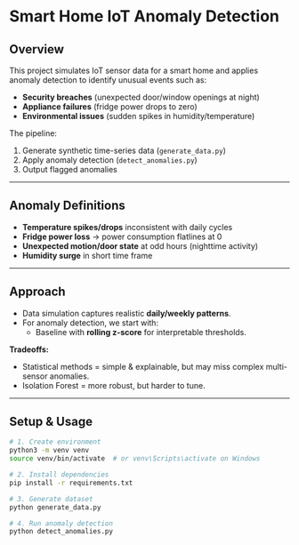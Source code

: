 # Smart Home IoT Anomaly Detection

## Overview

This project simulates IoT sensor data for a smart home and applies anomaly detection to identify unusual events such as:

- **Security breaches** (unexpected door/window openings at night)
- **Appliance failures** (fridge power drops to zero)
- **Environmental issues** (sudden spikes in humidity/temperature)

The pipeline:

1. Generate synthetic time-series data (`generate_data.py`)
2. Apply anomaly detection (`detect_anomalies.py`)
3. Output flagged anomalies

---

## Anomaly Definitions

- **Temperature spikes/drops** inconsistent with daily cycles
- **Fridge power loss** → power consumption flatlines at 0
- **Unexpected motion/door state** at odd hours (nighttime activity)
- **Humidity surge** in short time frame

---

## Approach

- Data simulation captures realistic **daily/weekly patterns**.
- For anomaly detection, we start with:
  - Baseline with **rolling z-score** for interpretable thresholds.

**Tradeoffs:**

- Statistical methods = simple & explainable, but may miss complex multi-sensor anomalies.
- Isolation Forest = more robust, but harder to tune.

---

## Setup & Usage

```bash
# 1. Create environment
python3 -m venv venv
source venv/bin/activate  # or venv\Scripts\activate on Windows

# 2. Install dependencies
pip install -r requirements.txt

# 3. Generate dataset
python generate_data.py

# 4. Run anomaly detection
python detect_anomalies.py
```
